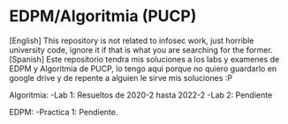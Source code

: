 # EDPM/Algoritmia (PUCP)
[English] This repository is not related to infosec work, just horrible university code, ignore it if that is what you are searching for the former.
[Spanish] Este repositorio tendra mis soluciones a los labs y examenes de EDPM y Algoritmia de PUCP, lo tengo aqui
porque no quiero guardarlo en google drive y de repente a alguien le sirve mis soluciones :P
 
Algoritmia:
	-Lab 1: Resueltos de 2020-2 hasta 2022-2
	-Lab 2: Pendiente 

EDPM:
	-Practica 1: Pendiente.
 
